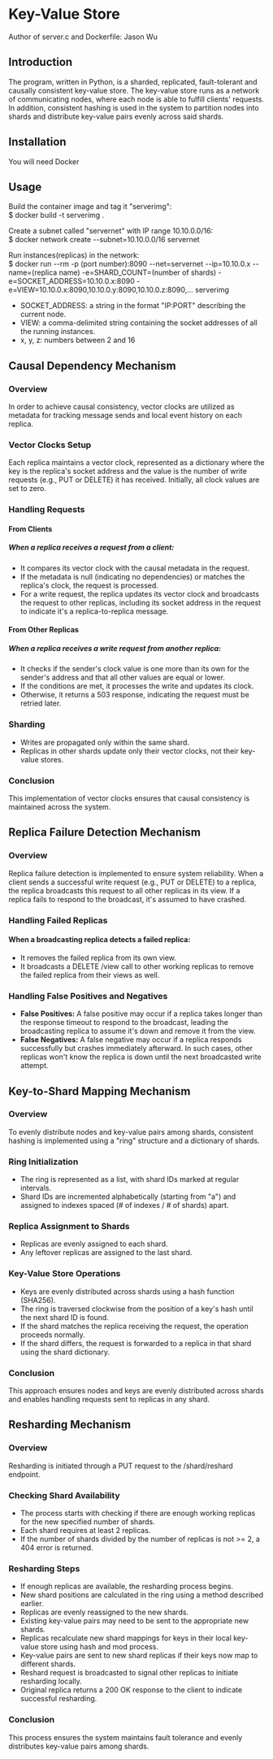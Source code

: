 # Key-Value Store
Author of server.c and Dockerfile: Jason Wu

## Introduction
The program, written in Python, is a sharded, replicated, fault-tolerant and causally consistent key-value store. The key-value store runs as a network of communicating nodes, where each node is able to fulfill clients' requests. In addition, consistent hashing is used in the system to partition nodes into shards and distribute key-value pairs evenly across said shards.


## Installation
You will need Docker

## Usage
Build the container image and tag it "serverimg":  
$ docker build -t serverimg .

Create a subnet called "servernet" with IP range 10.10.0.0/16:  
$ docker network create --subnet=10.10.0.0/16 servernet

Run instances(replicas) in the network:  
$ docker run --rm -p (port number):8090 --net=servernet --ip=10.10.0.x --name=(replica name) -e=SHARD_COUNT=(number of shards) -e=SOCKET_ADDRESS=10.10.0.x:8090 -e=VIEW=10.10.0.x:8090,10.10.0.y:8090,10.10.0.z:8090,... serverimg

- SOCKET_ADDRESS: a string in the format "IP:PORT" describing the current node.  
- VIEW: a comma-delimited string containing the socket addresses of all the running instances.  
- x, y, z: numbers between 2 and 16

## Causal Dependency Mechanism

### Overview

In order to achieve causal consistency, vector clocks are utilized as metadata for tracking message sends and local event history on each replica.

### Vector Clocks Setup

Each replica maintains a vector clock, represented as a dictionary where the key is the replica's socket address and the value is the number of write requests (e.g., PUT or DELETE) it has received. Initially, all clock values are set to zero.

### Handling Requests

#### From Clients

##### When a replica receives a request from a client:

- It compares its vector clock with the causal metadata in the request.
- If the metadata is null (indicating no dependencies) or matches the replica's clock, the request is processed.
- For a write request, the replica updates its vector clock and broadcasts the request to other replicas, including its socket address in the request to indicate it's a replica-to-replica message.

#### From Other Replicas

##### When a replica receives a write request from another replica:

- It checks if the sender's clock value is one more than its own for the sender's address and that all other values are equal or lower.
- If the conditions are met, it processes the write and updates its clock.
- Otherwise, it returns a 503 response, indicating the request must be retried later.

### Sharding

- Writes are propagated only within the same shard.
- Replicas in other shards update only their vector clocks, not their key-value stores.

### Conclusion

This implementation of vector clocks ensures that causal consistency is maintained across the system.

## Replica Failure Detection Mechanism

### Overview

Replica failure detection is implemented to ensure system reliability. When a client sends a successful write request (e.g., PUT or DELETE) to a replica, the replica broadcasts this request to all other replicas in its view. If a replica fails to respond to the broadcast, it's assumed to have crashed.

### Handling Failed Replicas

#### When a broadcasting replica detects a failed replica:

- It removes the failed replica from its own view.
- It broadcasts a DELETE /view call to other working replicas to remove the failed replica from their views as well.

### Handling False Positives and Negatives

- **False Positives:** A false positive may occur if a replica takes longer than the response timeout to respond to the broadcast, leading the broadcasting replica to assume it's down and remove it from the view.
- **False Negatives:** A false negative may occur if a replica responds successfully but crashes immediately afterward. In such cases, other replicas won't know the replica is down until the next broadcasted write attempt.

## Key-to-Shard Mapping Mechanism

### Overview

To evenly distribute nodes and key-value pairs among shards, consistent hashing is implemented using a "ring" structure and a dictionary of shards.

### Ring Initialization

- The ring is represented as a list, with shard IDs marked at regular intervals.
- Shard IDs are incremented alphabetically (starting from "a") and assigned to indexes spaced (# of indexes / # of shards) apart.

### Replica Assignment to Shards

- Replicas are evenly assigned to each shard.
- Any leftover replicas are assigned to the last shard.

### Key-Value Store Operations

- Keys are evenly distributed across shards using a hash function (SHA256).
- The ring is traversed clockwise from the position of a key's hash until the next shard ID is found.
- If the shard matches the replica receiving the request, the operation proceeds normally.
- If the shard differs, the request is forwarded to a replica in that shard using the shard dictionary.

### Conclusion

This approach ensures nodes and keys are evenly distributed across shards and enables handling requests sent to replicas in any shard.

## Resharding Mechanism

### Overview

Resharding is initiated through a PUT request to the /shard/reshard endpoint.

### Checking Shard Availability

- The process starts with checking if there are enough working replicas for the new specified number of shards.
- Each shard requires at least 2 replicas.
- If the number of shards divided by the number of replicas is not >= 2, a 404 error is returned.

### Resharding Steps

- If enough replicas are available, the resharding process begins.
- New shard positions are calculated in the ring using a method described earlier.
- Replicas are evenly reassigned to the new shards.
- Existing key-value pairs may need to be sent to the appropriate new shards.
- Replicas recalculate new shard mappings for keys in their local key-value store using hash and mod process.
- Key-value pairs are sent to new shard replicas if their keys now map to different shards.
- Reshard request is broadcasted to signal other replicas to initiate resharding locally.
- Original replica returns a 200 OK response to the client to indicate successful resharding.

### Conclusion

This process ensures the system maintains fault tolerance and evenly distributes key-value pairs among shards.